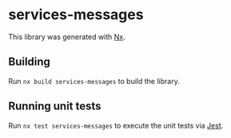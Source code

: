 # services-messages

This library was generated with [Nx](https://nx.dev).

## Building

Run `nx build services-messages` to build the library.

## Running unit tests

Run `nx test services-messages` to execute the unit tests via [Jest](https://jestjs.io).
